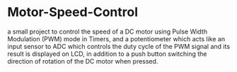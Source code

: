 # Motor-Speed-Control
a small project to control the speed of a DC motor using Pulse Width Modulation (PWM) mode in Timers, and a potentiometer which acts like an input sensor to ADC which controls the duty cycle of the PWM signal and its result is displayed on LCD, in addition to a push button switching the direction of rotation of the DC motor when pressed.
